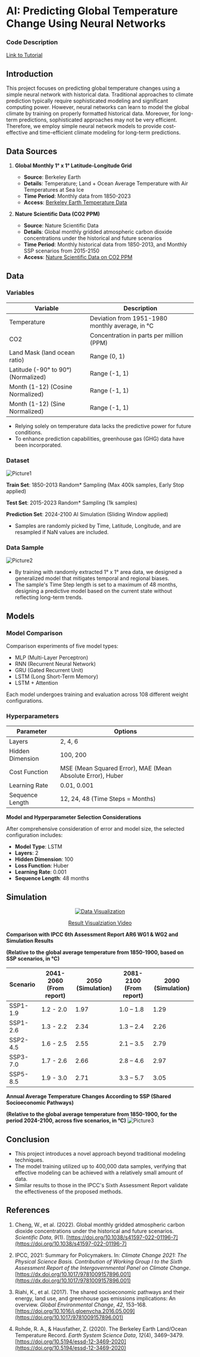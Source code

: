 # AI: Predicting Global Temperature Change Using Neural Networks

### Code Description
[Link to Tutorial](tutorial.md)


## Introduction

This project focuses on predicting global temperature changes using a simple neural network with historical data. Traditional approaches to climate prediction typically require sophisticated modeling and significant computing power. However, neural networks can learn to model the global climate by training on properly formatted historical data. Moreover, for long-term predictions, sophisticated approaches may not be very efficient. Therefore, we employ simple neural network models to provide cost-effective and time-efficient climate modeling for long-term predictions.

## Data Sources

1. **Global Monthly 1° x 1° Latitude-Longitude Grid**
   - **Source**: Berkeley Earth
   - **Details**: Temperature; Land + Ocean Average Temperature with Air Temperatures at Sea Ice
   - **Time Period**: Monthly data from 1850-2023
   - **Access**: [Berkeley Earth Temperature Data](https://berkeleyearth.org/data/)

2. **Nature Scientific Data (CO2 PPM)**
   - **Source**: Nature Scientific Data
   - **Details**: Global monthly gridded atmospheric carbon dioxide concentrations under the historical and future scenarios
   - **Time Period**: Monthly historical data from 1850-2013, and Monthly SSP scenarios from 2015-2150
   - **Access**: [Nature Scientific Data on CO2 PPM](https://www.nature.com/articles/s41597-022-01196-7)


## Data
### Variables

| Variable | Description |
| --- | --- |
| Temperature | Deviation from 1951-1980 monthly average, in °C |
| CO2 | Concentration in parts per million (PPM) |
| Land Mask (land ocean ratio) | Range (0, 1) |
| Latitude (-90° to 90°) (Normalized) | Range (-1, 1) |
| Month (1-12) (Cosine Normalized) | Range (-1, 1) |
| Month (1-12) (Sine Normalized) | Range (-1, 1) |

- Relying solely on temperature data lacks the predictive power for future conditions.
- To enhance prediction capabilities, greenhouse gas (GHG) data have been incorporated.

### Dataset
![Picture1](https://github.com/ClimatePrediction2100/ai/assets/70141850/d28ca348-a0cf-49af-9018-55487b18d7e4)

**Train Set**: 1850-2013 Random* Sampling (Max 400k samples, Early Stop applied)

**Test Set**: 2015-2023 Random* Sampling (1k samples)

**Prediction Set**: 2024-2100 AI Simulation (Sliding Window applied)

- Samples are randomly picked by Time, Latitude, Longitude, and are resampled if NaN values are included.

### Data Sample
![Picture2](https://github.com/ClimatePrediction2100/ai/assets/70141850/d2230516-4f89-4933-9014-d996626c9279)

- By training with randomly extracted 1° x 1° area data, we designed a generalized model that mitigates temporal and regional biases.
- The sample's Time Step length is set to a maximum of 48 months, designing a predictive model based on the current state without reflecting long-term trends.

## Models
### Model Comparison

Comparison experiments of five model types:
- MLP (Multi-Layer Perceptron)
- RNN (Recurrent Neural Network)
- GRU (Gated Recurrent Unit)
- LSTM (Long Short-Term Memory)
- LSTM + Attention

Each model undergoes training and evaluation across 108 different weight configurations.

### Hyperparameters

| Parameter       | Options                                |
|-----------------|----------------------------------------|
| Layers          | 2, 4, 6                                |
| Hidden Dimension| 100, 200                               |
| Cost Function   | MSE (Mean Squared Error), MAE (Mean Absolute Error), Huber |
| Learning Rate   | 0.01, 0.001                            |
| Sequence Length | 12, 24, 48 (Time Steps = Months)       |

**Model and Hyperparameter Selection Considerations**

After comprehensive consideration of error and model size, the selected configuration includes:
- **Model Type**: LSTM
- **Layers**: 2
- **Hidden Dimension**: 100
- **Loss Function**: Huber
- **Learning Rate**: 0.001
- **Sequence Length**: 48 months

## Simulation

<div align="center">
  <a href="https://youtu.be/IabjwhqKuio" target="_blank">
    <img src="http://img.youtube.com/vi/IabjwhqKuio/0.jpg" alt="Data Visualization">
  </a>
  <p><a href="https://youtu.be/IabjwhqKuio" target="_blank">Result Visualziation Video</a></p>
</div>



**Comparison with IPCC 6th Assessment Report AR6 WG1 & WG2 and Simulation Results**

**(Relative to the global average temperature from 1850-1900, based on SSP scenarios, in °C)**

| Scenario | 2041-2060 (From report) | 2050 (Simulation) | 2081-2100 (From report) | 2090 (Simulation) |
| --- | --- | --- | --- | --- |
| SSP1-1.9 | 1.2 - 2.0 | 1.97 | 1.0 – 1.8 | 1.29 |
| SSP1-2.6 | 1.3 - 2.2 | 2.34 | 1.3 – 2.4 | 2.26 |
| SSP2-4.5 | 1.6 - 2.5 | 2.55 | 2.1 – 3.5 | 2.79 |
| SSP3-7.0 | 1.7 - 2.6 | 2.66 | 2.8 – 4.6 | 2.97 |
| SSP5-8.5 | 1.9 - 3.0 | 2.71 | 3.3 – 5.7 | 3.05 |

**Annual Average Temperature Changes According to SSP (Shared Socioeconomic Pathways)**

**(Relative to the global average temperature from 1850-1900, for the period 2024-2100, across five scenarios, in °C)**
![Picture3](https://github.com/ClimatePrediction2100/ai/assets/70141850/75adff45-2ad7-4aad-a3c6-a7fa9aeeda78)


## Conclusion

- This project introduces a novel approach beyond traditional modeling techniques.
- The model training utilized up to 400,000 data samples, verifying that effective modeling can be achieved with a relatively small amount of data.
- Similar results to those in the IPCC's Sixth Assessment Report validate the effectiveness of the proposed methods.

## References

1. Cheng, W., et al. (2022). Global monthly gridded atmospheric carbon dioxide concentrations under the historical and future scenarios. *Scientific Data*, *9*(1). [https://doi.org/10.1038/s41597-022-01196-7](https://doi.org/10.1038/s41597-022-01196-7)

2. IPCC, 2021: Summary for Policymakers. In: *Climate Change 2021: The Physical Science Basis. Contribution of Working Group I to the Sixth Assessment Report of the Intergovernmental Panel on Climate Change*. [https://dx.doi.org/10.1017/9781009157896.001](https://dx.doi.org/10.1017/9781009157896.001)

3. Riahi, K., et al. (2017). The shared socioeconomic pathways and their energy, land use, and greenhouse gas emissions implications: An overview. *Global Environmental Change*, *42*, 153–168. [https://doi.org/10.1016/j.gloenvcha.2016.05.009](https://doi.org/10.1017/9781009157896.001)

4. Rohde, R. A., & Hausfather, Z. (2020). The Berkeley Earth Land/Ocean Temperature Record. *Earth System Science Data*, *12*(4), 3469–3479. [https://doi.org/10.5194/essd-12-3469-2020](https://doi.org/10.5194/essd-12-3469-2020)


